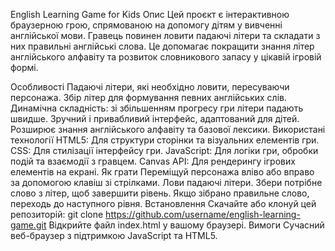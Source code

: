 English Learning Game for Kids
Опис
Цей проєкт є інтерактивною браузерною грою, спрямованою на допомогу дітям у вивченні англійської мови. Гравець повинен ловити падаючі літери та складати з них правильні англійські слова. Це допомагає покращити знання літер англійського алфавіту та розвиток словникового запасу у цікавій ігровій формі.

Особливості
Падаючі літери, які необхідно ловити, пересуваючи персонажа.
Збір літер для формування певних англійських слів.
Динамічна складність: зі збільшенням прогресу гри літери падають швидше.
Зручний і привабливий інтерфейс, адаптований для дітей.
Розширює знання англійського алфавіту та базової лексики.
Використані технології
HTML5: Для структури сторінки та візуальних елементів гри.
CSS: Для стилізації інтерфейсу гри.
JavaScript: Для логіки гри, обробки подій та взаємодії з гравцем.
Canvas API: Для рендерингу ігрових елементів на екрані.
Як грати
Переміщуй персонажа вліво або вправо за допомогою клавіш зі стрілками.
Лови падаючі літери.
Збери потрібне слово з літер, щоб завершити рівень.
Якщо зібрано правильне слово, переходь до наступного рівня.
Встановлення
Скачайте або клонуй цей репозиторій:
git clone https://github.com/username/english-learning-game.git
Відкрийте файл index.html у вашому браузері.
Вимоги
Сучасний веб-браузер з підтримкою JavaScript та HTML5.
